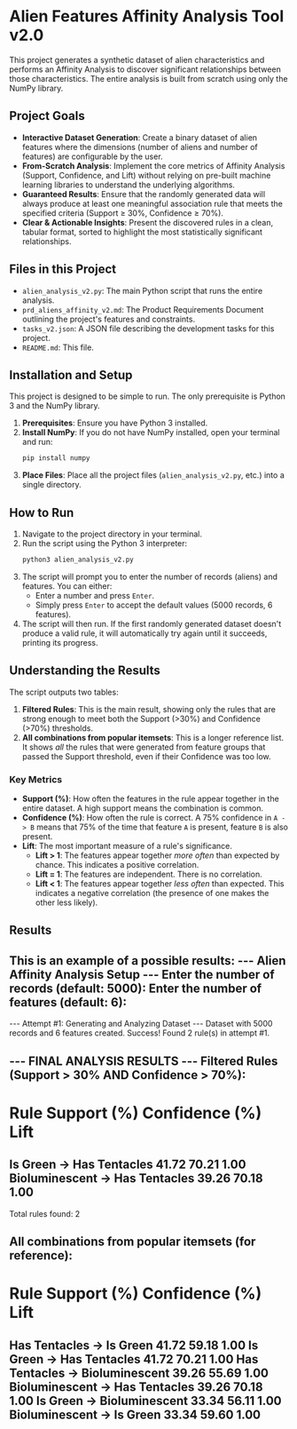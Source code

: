 # Alien Features Affinity Analysis Tool v2.0

This project generates a synthetic dataset of alien characteristics and performs an Affinity Analysis to discover significant relationships between those characteristics. The entire analysis is built from scratch using only the NumPy library.

## Project Goals

* **Interactive Dataset Generation**: Create a binary dataset of alien features where the dimensions (number of aliens and number of features) are configurable by the user.
* **From-Scratch Analysis**: Implement the core metrics of Affinity Analysis (Support, Confidence, and Lift) without relying on pre-built machine learning libraries to understand the underlying algorithms.
* **Guaranteed Results**: Ensure that the randomly generated data will always produce at least one meaningful association rule that meets the specified criteria (Support ≥ 30%, Confidence ≥ 70%).
* **Clear & Actionable Insights**: Present the discovered rules in a clean, tabular format, sorted to highlight the most statistically significant relationships.

## Files in this Project

* `alien_analysis_v2.py`: The main Python script that runs the entire analysis.
* `prd_aliens_affinity_v2.md`: The Product Requirements Document outlining the project's features and constraints.
* `tasks_v2.json`: A JSON file describing the development tasks for this project.
* `README.md`: This file.

## Installation and Setup

This project is designed to be simple to run. The only prerequisite is Python 3 and the NumPy library.

1.  **Prerequisites**: Ensure you have Python 3 installed.
2.  **Install NumPy**: If you do not have NumPy installed, open your terminal and run:
    ```bash
    pip install numpy
    ```
3.  **Place Files**: Place all the project files (`alien_analysis_v2.py`, etc.) into a single directory.

## How to Run

1.  Navigate to the project directory in your terminal.
2.  Run the script using the Python 3 interpreter:
    ```bash
    python3 alien_analysis_v2.py
    ```
3.  The script will prompt you to enter the number of records (aliens) and features. You can either:
    * Enter a number and press `Enter`.
    * Simply press `Enter` to accept the default values (5000 records, 6 features).
4.  The script will then run. If the first randomly generated dataset doesn't produce a valid rule, it will automatically try again until it succeeds, printing its progress.

## Understanding the Results

The script outputs two tables:

1.  **Filtered Rules**: This is the main result, showing only the rules that are strong enough to meet both the Support (>30%) and Confidence (>70%) thresholds.
2.  **All combinations from popular itemsets**: This is a longer reference list. It shows *all* the rules that were generated from feature groups that passed the Support threshold, even if their Confidence was too low.

### Key Metrics
* **Support (%)**: How often the features in the rule appear together in the entire dataset. A high support means the combination is common.
* **Confidence (%)**: How often the rule is correct. A 75% confidence in `A -> B` means that 75% of the time that feature `A` is present, feature `B` is also present.
* **Lift**: The most important measure of a rule's significance.
    * **Lift > 1**: The features appear together *more often* than expected by chance. This indicates a positive correlation.
    * **Lift = 1**: The features are independent. There is no correlation.
    * **Lift < 1**: The features appear together *less often* than expected. This indicates a negative correlation (the presence of one makes the other less likely).

## Results
This is an example of a possible results:
--- Alien Affinity Analysis Setup ---
Enter the number of records (default: 5000):
Enter the number of features (default: 6):
-----------------------------------

--- Attempt #1: Generating and Analyzing Dataset ---
Dataset with 5000 records and 6 features created.
Success! Found 2 rule(s) in attempt #1.

--- FINAL ANALYSIS RESULTS ---
Filtered Rules (Support > 30% AND Confidence > 70%):
----------------------------------------------------------------------------------------------------
Rule                                          Support (%)     Confidence (%)     Lift
====================================================================================================
Is Green -> Has Tentacles                     41.72           70.21              1.00
Bioluminescent -> Has Tentacles               39.26           70.18              1.00
----------------------------------------------------------------------------------------------------
Total rules found: 2


All combinations from popular itemsets (for reference):
----------------------------------------------------------------------------------------------------
Rule                                          Support (%)     Confidence (%)     Lift
====================================================================================================
Has Tentacles -> Is Green                     41.72           59.18              1.00
Is Green -> Has Tentacles                     41.72           70.21              1.00
Has Tentacles -> Bioluminescent               39.26           55.69              1.00
Bioluminescent -> Has Tentacles               39.26           70.18              1.00
Is Green -> Bioluminescent                    33.34           56.11              1.00
Bioluminescent -> Is Green                    33.34           59.60              1.00
----------------------------------------------------------------------------------------------------
